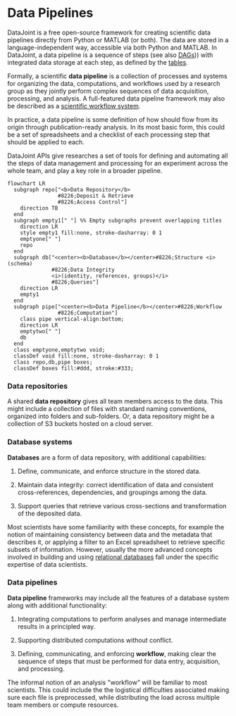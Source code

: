 # Data Pipelines

DataJoint is a free open-source framework for creating scientific data pipelines
directly from Python or MATLAB (or both). The data are stored in a language-independent
way, accessible via both Python and MATLAB. In DataJoint, a data pipeline is a sequence
of steps (see also [DAGs](./diagrams))) with integrated data storage at each step, as defined
by the [tables](../reproduce/tabletiers). 

Formally, a scientific **data pipeline** is a collection of processes and systems
for organizing the data, computations, and workflows used by a research
group as they jointly perform complex sequences of data acquisition,
processing, and analysis. A full-featured data pipeline framework may also be described
as a 
[scientific workflow system](https://en.wikipedia.org/wiki/Scientific_workflow_system).

In practice, a data pipeline is some definition of how should flow from its origin 
through publication-ready analysis. In its most basic form, this could be a set of 
spreadsheets and a checklist of each processing step that should be applied to each.

DataJoint APIs give researches a set of tools for defining and automating all the steps
of data management and processing for an experiment across the whole team, and play a 
key role in a broader pipeline.

```mermaid
flowchart LR
  subgraph repo["<b>Data Repository</b>
                #8226;Deposit & Retrieve
                #8226;Access Control"]
    direction TB
  end
  subgraph empty1[" "] %% Empty subgraphs prevent overlapping titles
    direction LR
    style empty1 fill:none, stroke-dasharray: 0 1
    emptyone[" "]
    repo
  end
  subgraph db["<center><b>Database</b></center>#8226;Structure <i>(schema)
              #8226;Data Integrity 
              <i>(identity, references, groups)</i>
              #8226;Queries"]
    direction LR
    empty1
  end
  subgraph pipe["<center><b>Data Pipeline</b></center>#8226;Workflow
                #8226;Computation"]
    class pipe vertical-align:bottom;
    direction LR
    emptytwo[" "]
    db
  end
  class emptyone,emptytwo void;
  classDef void fill:none, stroke-dasharray: 0 1
  class repo,db,pipe boxes;
  classDef boxes fill:#ddd, stroke:#333;
```

### Data repositories

A shared **data repository** gives all team members access to the data.
This might include a collection of files with standard naming conventions,
organized into folders and sub-folders. Or, a data repository might be a collection of 
S3 buckets hosted on a cloud server.

### Database systems

**Databases** are a form of data repository, with additional capabilities:

1. Define, communicate, and enforce structure in the stored data. 

2. Maintain data integrity: correct identification of data and consistent
cross-references, dependencies, and groupings among the data. 

3. Support queries that retrieve various cross-sections and transformation of the
 deposited data.

Most scientists have some familiarity with these concepts, for example the notion of
maintaining consistency between data and the metadata that describes it, or applying a
filter to an Excel spreadsheet to retrieve specific subsets of information. However,
usually the more advanced concepts involved in building and using
[relational databases](../ref-integrity/relational-databases) fall under the specific
expertise of data scientists.

### Data pipelines

**Data pipeline** frameworks may include all the features of a database
system along with additional functionality:

 1. Integrating computations to perform analyses and manage intermediate results in a 
 principled way.
 
 2. Supporting distributed computations without conflict.
 
 3. Defining, communicating, and enforcing **workflow**, making clear the sequence of
 steps that must be performed for data entry, acquisition, and processing.

The informal notion of an analysis "workflow" will be familiar to most scientists. This
could include the the logistical difficulties associated making sure each file is 
preprocessed, while distributing the load across multiple team members or compute 
resources.

